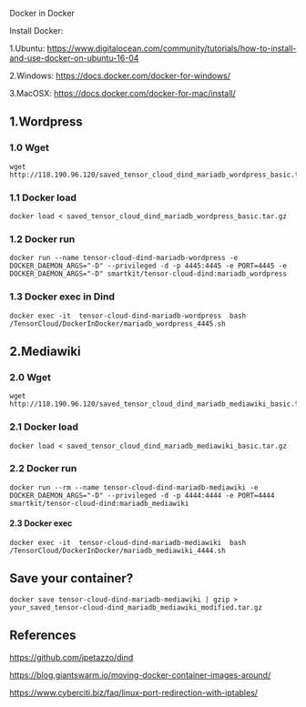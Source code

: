 Docker in Docker 

Install Docker: 

1.Ubuntu: https://www.digitalocean.com/community/tutorials/how-to-install-and-use-docker-on-ubuntu-16-04

2.Windows: https://docs.docker.com/docker-for-windows/

3.MacOSX: https://docs.docker.com/docker-for-mac/install/

## 1.Wordpress
### 1.0 Wget
```
wget http://118.190.96.120/saved_tensor_cloud_dind_mariadb_wordpress_basic.tar.gz
```
### 1.1 Docker load
```
docker load < saved_tensor_cloud_dind_mariadb_wordpress_basic.tar.gz 
```
### 1.2 Docker run
```
docker run --name tensor-cloud-dind-mariadb-wordpress -e DOCKER_DAEMON_ARGS="-D" --privileged -d -p 4445:4445 -e PORT=4445 -e DOCKER_DAEMON_ARGS="-D" smartkit/tensor-cloud-dind:mariadb_wordpress
```
### 1.3 Docker exec in Dind
```
docker exec -it  tensor-cloud-dind-mariadb-wordpress  bash /TensorCloud/DockerInDocker/mariadb_wordpress_4445.sh
```
## 2.Mediawiki
### 2.0 Wget
```
wget http://118.190.96.120/saved_tensor_cloud_dind_mariadb_mediawiki_basic.tar.gz
```
### 2.1 Docker load

```
docker load < saved_tensor_cloud_dind_mariadb_mediawiki_basic.tar.gz
```
### 2.2 Docker run

```
docker run --rm --name tensor-cloud-dind-mariadb-mediawiki -e DOCKER_DAEMON_ARGS="-D" --privileged -d -p 4444:4444 -e PORT=4444 smartkit/tensor-cloud-dind:mariadb_mediawiki
```

#### 2.3 Docker exec 
```
docker exec -it  tensor-cloud-dind-mariadb-mediawiki  bash /TensorCloud/DockerInDocker/mariadb_mediawiki_4444.sh
```

## Save your container?
```
docker save tensor-cloud-dind-mariadb-mediawiki | gzip > your_saved_tensor-cloud-dind_mariadb_mediawiki_modified.tar.gz
```

## References

https://github.com/jpetazzo/dind

https://blog.giantswarm.io/moving-docker-container-images-around/

https://www.cyberciti.biz/faq/linux-port-redirection-with-iptables/


